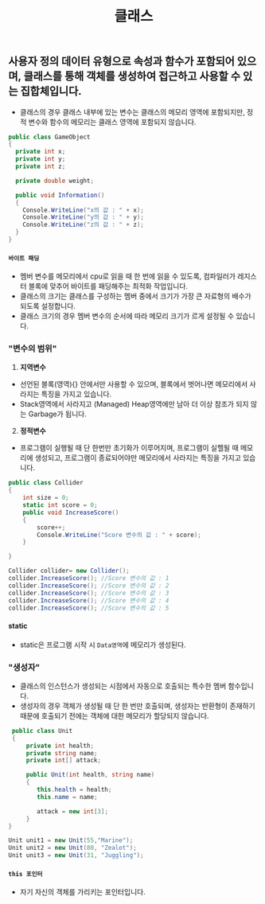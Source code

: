 ﻿---
layout: simple
title: "클래스"
---

## 사용자 정의 데이터 유형으로 속성과 함수가 포함되어 있으며, 클래스를 통해 객체를 생성하여 접근하고 사용할 수 있는 집합체입니다.

- 클래스의 경우 클래스 내부에 있는 변수는 클래스의 메모리 영역에 포함되지만, 정적 변수와 함수의 메모리는 클래스 영역에 포함되지 않습니다.

```csharp
public class GameObject
{
  private int x;
  private int y;
  private int z;

  private double weight;

  public void Information()
  {
    Console.WriteLine("x의 값 : " + x);
    Console.WriteLine("y의 값 : " + y);
    Console.WriteLine("z의 값 : " + z);
  }
}
```

#### `바이트 패딩`

- 멤버 변수를 메모리에서 cpu로 읽을 때 한 번에 읽을 수 있도록, 컴파일러가 레지스터 블록에 맞추어 바이트를 패딩해주는 최적화 작업입니다.
- 클래스의 크기는 클래스를 구성하는 멤버 중에서 크기가 가장 큰 자료형의 배수가 되도록 설정합니다.
- 클래스 크기의 경우 멤버 변수의 순서에 따라 메모리 크기가 르게 설정될 수 있습니다.

### "변수의 범위"

1. **지역변수**

- 선언된 블록(영역){} 안에서만 사용할 수 있으며, 블록에서 벗어나면 메모리에서 사라지는 특징을 가지고 있습니다.
- Stack영역에서 사라지고 (Managed) Heap영역에만 남아 더 이상 참조가 되지 않는 Garbage가 됩니다.

2. **정적변수**

- 프로그램이 실행될 때 단 한번만 초기화가 이루어지며, 프로그램이 실핼될 때 메모리에 생성되고, 프로그램이 종료되어야만 메모리에서 사라지는 특징을 가지고 있습니다.

```csharp
public class Collider
{
    int size = 0;
    static int score = 0;
    public void IncreaseScore()
    {
        score++;
        Console.WriteLine("Score 변수의 값 : " + score);
    }

}

Collider collider= new Collider();
collider.IncreaseScore(); //Score 변수의 값 : 1
collider.IncreaseScore(); //Score 변수의 값 : 2
collider.IncreaseScore(); //Score 변수의 값 : 3
collider.IncreaseScore(); //Score 변수의 값 : 4
collider.IncreaseScore(); //Score 변수의 값 : 5
```

#### **static**

- static은 프로그램 시작 시 `Data영역`에 메모리가 생성된다.

### "생성자"

- 클래스의 인스턴스가 생성되는 시점에서 자동으로 호출되는 특수한 멤버 함수입니다.
- 생성자의 경우 객체가 생성될 때 단 한 번만 호출되며, 생성자는 반환형이 존재하기 때문에 호출되기 전에는 객체에 대한 메모리가 할당되지 않습니다.

```csharp
 public class Unit
 {
     private int health;
     private string name;
     private int[] attack;

     public Unit(int health, string name)
     {
        this.health = health;
        this.name = name;

        attack = new int[3];
     }
}

Unit unit1 = new Unit(55,"Marine");
Unit unit2 = new Unit(80, "Zealot");
Unit unit3 = new Unit(31, "Juggling");

```

#### `this 포인터`

- 자기 자신의 객체를 가리키는 포인터입니다.

